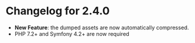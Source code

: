 Changelog for 2.4.0
===================

*   **New Feature**: the dumped assets are now automatically compressed.
*   PHP 7.2+ and Symfony 4.2+ are now required
